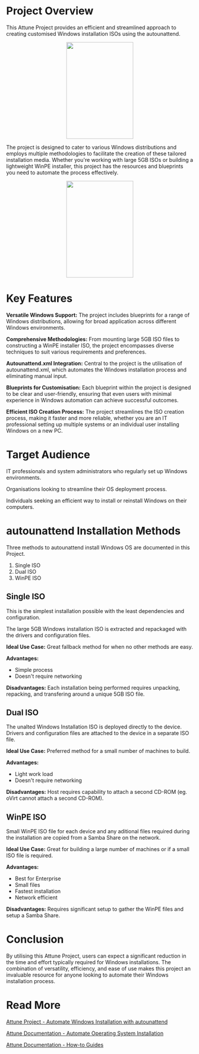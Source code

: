 # Project Overview
This Attune Project provides an efficient and streamlined approach to 
creating customised Windows installation ISOs using the autounattend. 

<p  align="center">
    <img  width="180" height="260" src="https://www.servertribe.com/wp-content/uploads/2023/12/2023-12-15_22-52-20.png" hspace="10">
</p>

The project is designed to cater to various Windows distributions and employs 
multiple methodologies to facilitate the creation of these tailored 
installation media. Whether you're working with large 5GB ISOs or building 
a lightweight WinPE installer, this project has the resources and 
blueprints you need to automate the process effectively.

<p  align="center">
    <img width="180" height="260" src="https://www.servertribe.com/wp-content/uploads/2023/12/2023-12-15_22-53-17.png" hspace="10">
</p>

# Key Features

**Versatile Windows Support:** The project includes blueprints for a range 
of Windows distributions, allowing for broad application across different 
Windows environments.

**Comprehensive Methodologies:** From mounting large 5GB ISO files to 
constructing a WinPE installer ISO, the project encompasses diverse 
techniques to suit various requirements and preferences.

**Autounattend.xml Integration:** Central to the project is the utilisation 
of autounattend.xml, which automates the Windows installation process and 
eliminating manual input.

**Blueprints for Customisation:** Each blueprint within the project is 
designed to be clear and user-friendly, ensuring that even users with 
minimal experience in Windows automation can achieve successful outcomes.

**Efficient ISO Creation Process:** The project streamlines the ISO 
creation process, making it faster and more reliable, whether you are an 
IT professional setting up multiple systems or an individual user 
installing Windows on a new PC.

# Target Audience
IT professionals and system administrators who regularly set up Windows 
environments.

Organisations looking to streamline their OS deployment process.

Individuals seeking an efficient way to install or reinstall Windows on 
their computers.

# autounattend Installation Methods

Three methods to autounattend install Windows OS are documented in 
this Project.

1. Single ISO
2. Dual ISO
3. WinPE ISO

## Single ISO
This is the simplest installation possible with the least 
dependencies and configuration.

The large 5GB Windows installation ISO is extracted and repackaged 
with the drivers and configuration files.

**Ideal Use Case:** Great fallback method for when no other 
methods are easy.

**Advantages:**
* Simple process
* Doesn't require networking

**Disadvantages:** Each installation being performed requires 
unpacking, repacking, and transfering around a unique 5GB ISO 
file.

## Dual ISO
The unalted Windows Installation ISO is deployed directly to 
the device. Drivers and configuration files are attached to 
the device in a separate ISO file.

**Ideal Use Case:** Preferred method for a small number of 
machines to build.

**Advantages:**
* Light work load
* Doesn't require networking

**Disadvantages:** Host requires capability to attach a second 
CD-ROM (eg. oVirt cannot attach a second CD-ROM).

## WinPE ISO
Small WinPE ISO file for each device and any aditional files 
required during the installation are copied from a Samba Share 
on the network.

**Ideal Use Case:** Great for building a large number of 
machines or if a small ISO file is required.

**Advantages:**
* Best for Enterprise
* Small files
* Fastest installation
* Network efficient

**Disadvantages:** Requires significant setup to gather the 
WinPE files and setup a Samba Share.

# Conclusion
By utilising this Attune Project, users can expect a significant reduction 
in the time and effort typically required for Windows installations. The 
combination of versatility, efficiency, and ease of use makes this project 
an invaluable resource for anyone looking to automate their Windows 
installation process.

# Read More
[Attune Project - Automate Windows Installation with autounattend](https://github.com/Attune-Automation/Automate-Windows-Installation-with-autounattend)

[Attune Documentation - Automate Operating System Installation](https://docs.attuneautomation.com/en/latest/topics/automated_os_installation.html)

[Attune Documentation - How-to Guides](https://docs.attuneautomation.com/en/latest/howto/index.html)